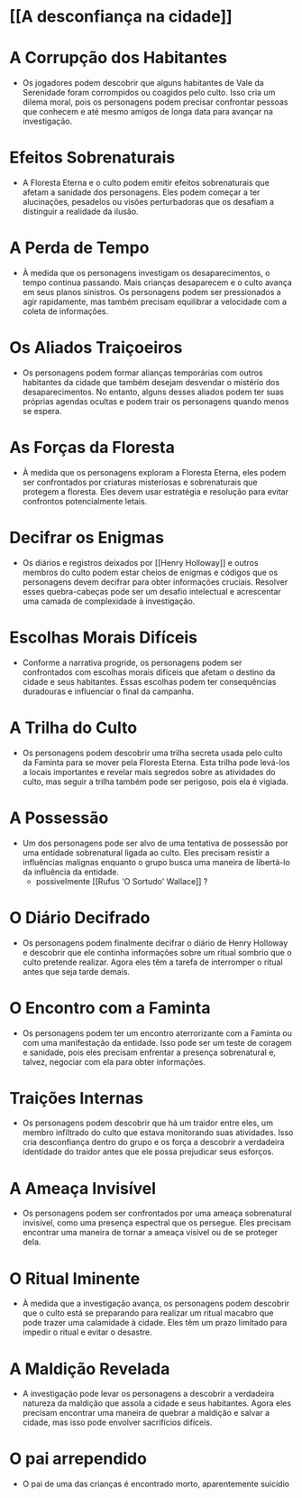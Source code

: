 # [[A desconfiança na cidade]]

# **A Corrupção dos Habitantes**

- Os jogadores podem descobrir que alguns habitantes de Vale da Serenidade foram corrompidos ou coagidos pelo culto. Isso cria um dilema moral, pois os personagens podem precisar confrontar pessoas que conhecem e até mesmo amigos de longa data para avançar na investigação.

# **Efeitos Sobrenaturais**

- A Floresta Eterna e o culto podem emitir efeitos sobrenaturais que afetam a sanidade dos personagens. Eles podem começar a ter alucinações, pesadelos ou visões perturbadoras que os desafiam a distinguir a realidade da ilusão.

# **A Perda de Tempo**

- À medida que os personagens investigam os desaparecimentos, o tempo continua passando. Mais crianças desaparecem e o culto avança em seus planos sinistros. Os personagens podem ser pressionados a agir rapidamente, mas também precisam equilibrar a velocidade com a coleta de informações.

# **Os Aliados Traiçoeiros**

- Os personagens podem formar alianças temporárias com outros habitantes da cidade que também desejam desvendar o mistério dos desaparecimentos. No entanto, alguns desses aliados podem ter suas próprias agendas ocultas e podem trair os personagens quando menos se espera.

# **As Forças da Floresta**

- À medida que os personagens exploram a Floresta Eterna, eles podem ser confrontados por criaturas misteriosas e sobrenaturais que protegem a floresta. Eles devem usar estratégia e resolução para evitar confrontos potencialmente letais.

# **Decifrar os Enigmas**

- Os diários e registros deixados por [[Henry Holloway]] e outros membros do culto podem estar cheios de enigmas e códigos que os personagens devem decifrar para obter informações cruciais. Resolver esses quebra-cabeças pode ser um desafio intelectual e acrescentar uma camada de complexidade à investigação.

# **Escolhas Morais Difíceis**

- Conforme a narrativa progride, os personagens podem ser confrontados com escolhas morais difíceis que afetam o destino da cidade e seus habitantes. Essas escolhas podem ter consequências duradouras e influenciar o final da campanha.

# **A Trilha do Culto**

- Os personagens podem descobrir uma trilha secreta usada pelo culto da Faminta para se mover pela Floresta Eterna. Esta trilha pode levá-los a locais importantes e revelar mais segredos sobre as atividades do culto, mas seguir a trilha também pode ser perigoso, pois ela é vigiada.

# **A Possessão**

- Um dos personagens pode ser alvo de uma tentativa de possessão por uma entidade sobrenatural ligada ao culto. Eles precisam resistir a influências malignas enquanto o grupo busca uma maneira de libertá-lo da influência da entidade.
	- possivelmente [[Rufus 'O Sortudo' Wallace]] ?

# **O Diário Decifrado**

- Os personagens podem finalmente decifrar o diário de Henry Holloway e descobrir que ele continha informações sobre um ritual sombrio que o culto pretende realizar. Agora eles têm a tarefa de interromper o ritual antes que seja tarde demais.

# **O Encontro com a Faminta**

- Os personagens podem ter um encontro aterrorizante com a Faminta ou com uma manifestação da entidade. Isso pode ser um teste de coragem e sanidade, pois eles precisam enfrentar a presença sobrenatural e, talvez, negociar com ela para obter informações.

# **Traições Internas**

- Os personagens podem descobrir que há um traidor entre eles, um membro infiltrado do culto que estava monitorando suas atividades. Isso cria desconfiança dentro do grupo e os força a descobrir a verdadeira identidade do traidor antes que ele possa prejudicar seus esforços.

# **A Ameaça Invisível**

- Os personagens podem ser confrontados por uma ameaça sobrenatural invisível, como uma presença espectral que os persegue. Eles precisam encontrar uma maneira de tornar a ameaça visível ou de se proteger dela.

# **O Ritual Iminente**

- À medida que a investigação avança, os personagens podem descobrir que o culto está se preparando para realizar um ritual macabro que pode trazer uma calamidade à cidade. Eles têm um prazo limitado para impedir o ritual e evitar o desastre.

# **A Maldição Revelada**

- A investigação pode levar os personagens a descobrir a verdadeira natureza da maldição que assola a cidade e seus habitantes. Agora eles precisam encontrar uma maneira de quebrar a maldição e salvar a cidade, mas isso pode envolver sacrifícios difíceis.

# **O pai arrependido**
- O pai de uma das crianças é encontrado morto, aparentemente suicídio